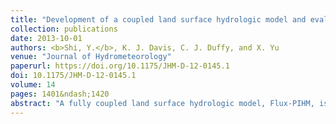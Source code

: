 ```yaml
---
title: "Development of a coupled land surface hydrologic model and evaluation at a critical zone observatory"
collection: publications
date: 2013-10-01
authors: <b>Shi, Y.</b>, K. J. Davis, C. J. Duffy, and X. Yu
venue: "Journal of Hydrometeorology"
paperurl: https://doi.org/10.1175/JHM-D-12-0145.1
doi: 10.1175/JHM-D-12-0145.1
volume: 14
pages: 1401&ndash;1420
abstract: "A fully coupled land surface hydrologic model, Flux-PIHM, is developed by incorporating a land surface scheme into the Penn State Integrated Hydrologic Model (PIHM). The land surface scheme is adapted from the Noah land surface model. Because PIHM is capable of simulating lateral water flow and deep groundwater at spatial resolutions sufficient to resolve upland stream networks, Flux-PIHM is able to represent heterogeneities due to topography and soils at high resolution, including spatial structure in the link between groundwater and the surface energy balance (SEB). Flux-PIHM has been implemented at the Shale Hills watershed (0.08 km<sup>2</sup>) in central Pennsylvania. Multistate observations of discharge, water table depth, soil moisture, soil temperature, and sensible and latent heat fluxes in June and July 2009 are used to manually calibrate Flux-PIHM at hourly temporal resolution. Model predictions from 1 March to 1 December 2009 are evaluated. Both hydrologic predictions and SEB predictions show good agreement with observations. Comparisons of model predictions between Flux-PIHM and the original PIHM show that the inclusion of the complex SEB simulation only brings slight improvement in hourly model discharge predictions. Flux-PIHM adds the ability of simulating SEB to PIHM and does improve the prediction of hourly evapotranspiration, the prediction of total runoff (discharge), and the predictions of some peak discharge events, especially after extended dry periods. Model results reveal that annual average sensible and latent heat fluxes are strongly correlated with water table depth, and the correlation is especially strong for the model grids near the stream."
---
```

